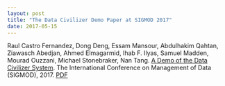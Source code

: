 ```yaml
---
layout: post
title: "The Data Civilizer Demo Paper at SIGMOD 2017"
date: 2017-05-15
---
```


Raul Castro Fernandez, Dong Deng, Essam Mansour, Abdulhakim Qahtan, Ziawasch Abedjan, Ahmed Elmagarmid, Ihab F. Ilyas, Samuel Madden, Mourad Ouzzani, Michael Stonebraker, Nan Tang. [A Demo of the Data Civilizer System](http://dl.acm.org/citation.cfm?doid=3035918.3058740). The International Conference on Management of Data  (SIGMOD), 2017. [PDF](/publications/paper/p1639-castro-fernandez.pdf)
